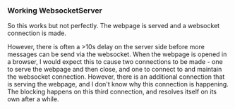 ### Working WebsocketServer

So this works but not perfectly. The webpage is served and a websocket connection is made.

However, there is often a >10s delay on the server side before more messages can be send via the websocket. When the webpage is opened in a browser, I would expect this to cause two connections to be made - one to serve the webpage and then close, and one to connect to and maintain the websocket connection. However, there is an additional connection that is serving the webpage, and I don't know why this connection is happening. The blocking happens on this third connection, and resolves itself on its own after a while.

